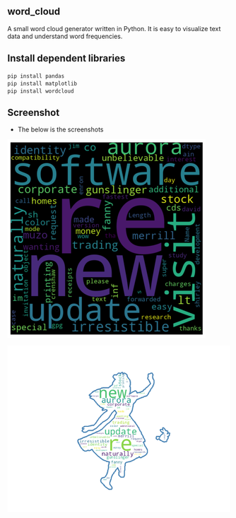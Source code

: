 ## word_cloud
A small word cloud generator written in Python. It is easy to visualize text data and understand word frequencies.

## Install dependent libraries
`pip install pandas` <br />
`pip install matplotlib` <br />
`pip install wordcloud`


## Screenshot
- The below is the screenshots

![Square word_cloud](./result/wordcloud.png)

![Masked word_cloud](./result/img_mask.png)
